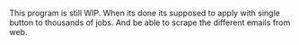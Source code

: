 This program is still WIP. When its done its supposed to apply with single button to thousands of jobs. And be able to scrape the different emails from web.
